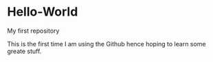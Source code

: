 # Hello-World
My first repository


This is the first time I am using the Github hence hoping to learn some greate stuff.
